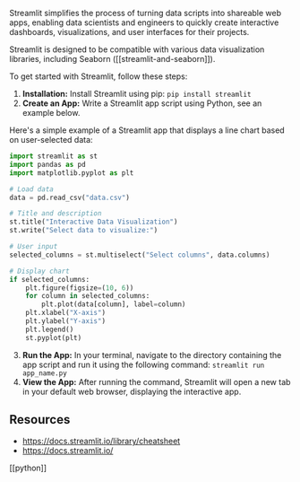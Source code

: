 Streamlit simplifies the process of turning data scripts into shareable web apps, enabling data scientists and engineers to quickly create interactive dashboards, visualizations, and user interfaces for their projects.

Streamlit is designed to be compatible with various data visualization libraries, including Seaborn ([[streamlit-and-seaborn]]).

To get started with Streamlit, follow these steps:

1. **Installation:** Install Streamlit using pip: `pip install streamlit`
2. **Create an App:** Write a Streamlit app script using Python, see an example below.

Here's a simple example of a Streamlit app that displays a line chart based on user-selected data:

```python
import streamlit as st
import pandas as pd
import matplotlib.pyplot as plt

# Load data
data = pd.read_csv("data.csv")

# Title and description
st.title("Interactive Data Visualization")
st.write("Select data to visualize:")

# User input
selected_columns = st.multiselect("Select columns", data.columns)

# Display chart
if selected_columns:
    plt.figure(figsize=(10, 6))
    for column in selected_columns:
        plt.plot(data[column], label=column)
    plt.xlabel("X-axis")
    plt.ylabel("Y-axis")
    plt.legend()
    st.pyplot(plt)
```

3. **Run the App:** In your terminal, navigate to the directory containing the app script and run it using the following command: `streamlit run app_name.py` 
4. **View the App:** After running the command, Streamlit will open a new tab in your default web browser, displaying the interactive app.

## Resources
- https://docs.streamlit.io/library/cheatsheet
- https://docs.streamlit.io/

[[python]]
